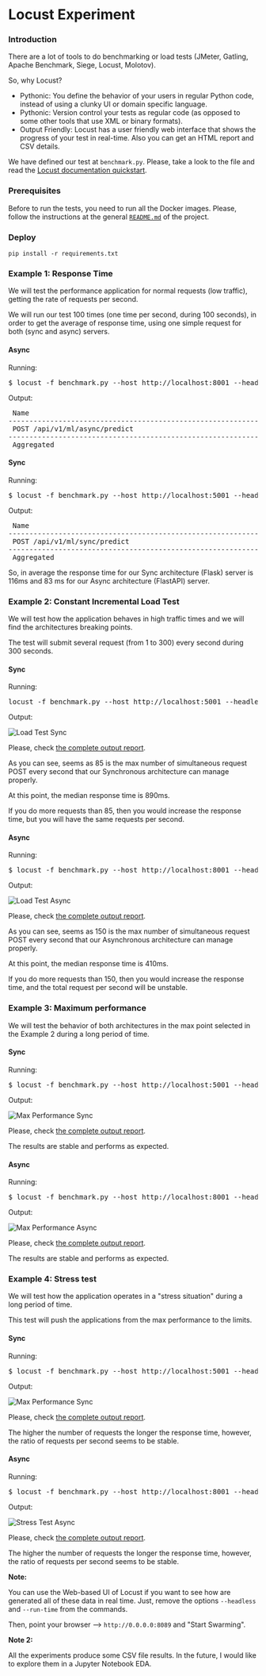 # Locust Experiment


### Introduction

There are a lot of tools to do benchmarking or load tests (JMeter, Gatling, Apache Benchmark, Siege, Locust, Molotov).

So, why Locust?

* Pythonic: You define the behavior of your users in regular Python code, instead of using a clunky UI or domain specific language.
* Pythonic: Version control your tests as regular code (as opposed to some other tools that use XML or binary formats).
* Output Friendly: Locust has a user friendly web interface that shows the progress of your test in real-time. Also you can get an HTML report and CSV details.

We have defined our test at `benchmark.py`. Please, take a look to the file and read the [Locust documentation quickstart](https://docs.locust.io/en/stable/quickstart.html).


### Prerequisites

Before to run the tests, you need to run all the Docker images. Please, follow the instructions at the general [`README.md`](../../README.md) of the project.


### Deploy

```
pip install -r requirements.txt
```


### Example 1: Response Time

We will test the performance application for normal requests (low traffic), getting the rate of requests per second.

We will run our test 100 times (one time per second, during 100 seconds), in order to get the average of response time, using one simple request for both (sync and async) servers.

#### Async

Running:
<pre>
$ locust -f benchmark.py --host http://localhost:8001 --headless --users 1 --spawn-rate 1 --run-time 100s --html output/response_time_async.html --csv=output/response_time_async ApiAsyncUser
</pre>

Output:
<pre>
 Name                                                          # reqs      # fails  |     Avg     Min     Max  Median  |   req/s failures/s
--------------------------------------------------------------------------------------------------------------------------------------------
 POST /api/v1/ml/async/predict                                    100     0(0.00%)  |      83      55     111      87  |    1.01    0.00
--------------------------------------------------------------------------------------------------------------------------------------------
 Aggregated                                                       100     0(0.00%)  |      83      55     111      87  |    1.01    0.00
</pre>

#### Sync

Running:
<pre>
$ locust -f benchmark.py --host http://localhost:5001 --headless --users 1 --spawn-rate 1 --run-time 100s --html output/response_time_sync.html --csv=output/response_time_sync ApiSyncUser
</pre>


Output:
<pre>
 Name                                                          # reqs      # fails  |     Avg     Min     Max  Median  |   req/s failures/s
--------------------------------------------------------------------------------------------------------------------------------------------
 POST /api/v1/ml/sync/predict                                     100     0(0.00%)  |     116     102     127     120  |    1.01    0.00
--------------------------------------------------------------------------------------------------------------------------------------------
 Aggregated                                                       100     0(0.00%)  |     116     102     127     120  |    1.01    0.00
</pre>

So, in average the response time for our Sync architecture (Flask) server is 116ms and 83 ms for our Async architecture (FlastAPI) server.


### Example 2: Constant Incremental Load Test

We will test how the application behaves in high traffic times and we will find the architectures breaking points.

The test will submit several request (from 1 to 300) every second during 300 seconds.

#### Sync

Running:

<pre>
locust -f benchmark.py --host http://localhost:5001 --headless --users 300 --spawn-rate 1 --run-time 300s --html output/load_test_sync.html --csv=output/load_test_sync ApiSyncUser
</pre>

Output:

![Load Test Sync](../../doc/load_test_sync.png)

Please, check [the complete output report](output/load_test_sync.html).

As you can see, seems as 85 is the max number of simultaneous request POST every second that our Synchronous architecture can manage properly.

At this point, the median response time is 890ms.

If you do more requests than 85, then you would increase the response time, but you will have the same requests per second.

#### Async

Running:

<pre>
$ locust -f benchmark.py --host http://localhost:8001 --headless --users 300 --spawn-rate 1 --run-time 300s --html output/load_test_async.html --csv=output/load_test_async ApiAsyncUser
</pre>

Output:

![Load Test Async](../../doc/load_test_async.png)

Please, check [the complete output report](output/load_test_async.html).

As you can see, seems as 150 is the max number of simultaneous request POST every second that our Asynchronous architecture can manage properly.

At this point, the median response time is 410ms.

If you do more requests than 150, then you would increase the response time, and the total request per second will be unstable.


### Example 3: Maximum performance

We will test the behavior of both architectures in the max point selected in the Example 2 during a long period of time.

#### Sync

Running:

<pre>
$ locust -f benchmark.py --host http://localhost:5001 --headless --users 85 --spawn-rate 85 --run-time 300s --html output/max_performance_sync.html --csv=output/max_performance_sync ApiSyncUser
</pre>

Output:

![Max Performance Sync](../../doc/max_performance_sync.png)

Please, check [the complete output report](output/max_performance_sync.html).

The results are stable and performs as expected.

#### Async

Running:

<pre>
$ locust -f benchmark.py --host http://localhost:8001 --headless --users 150 --spawn-rate 150 --run-time 300s --html output/max_performance_async.html --csv=output/max_performance_async ApiAsyncUser
</pre>

Output:

![Max Performance Async](../../doc/max_performance_async.png)

Please, check [the complete output report](output/max_performance_async.html).

The results are stable and performs as expected.


### Example 4: Stress test

We will test how the application operates in a "stress situation" during a long period of time.

This test will push the applications from the max performance to the limits.

#### Sync

Running:

<pre>
$ locust -f benchmark.py --host http://localhost:5001 --headless --users 500 --spawn-rate 5 --run-time 100s --html output/stress_test_sync.html --csv=output/stress_test_sync ApiSyncUser
</pre>

Output:

![Max Performance Sync](../../doc/stress_test_sync.png)

Please, check [the complete output report](output/stress_test_sync.html).

The higher the number of requests the longer the response time, however, the ratio of requests per second seems to be stable.

#### Async

Running:

<pre>
$ locust -f benchmark.py --host http://localhost:8001 --headless --users 500 --spawn-rate 5 --run-time 100s --html output/stress_test_async.html --csv=output/stress_test_async ApiAsyncUser
</pre>

Output:

![Stress Test Async](../../doc/stress_test_async.png)

Please, check [the complete output report](output/stress_test_async.html).

The higher the number of requests the longer the response time, however, the ratio of requests per second seems to be stable.

**Note:** 

You can use the Web-based UI of Locust if you want to see how are generated all of these data in real time. Just, remove the options `--headless` and `--run-time` from the commands.

Then, point your browser --> `http://0.0.0.0:8089` and "Start Swarming".

**Note 2:** 

All the experiments produce some CSV file results. In the future, I would like to explore them in a Jupyter Notebook EDA.
